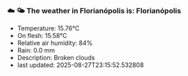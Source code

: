 ### ☁️ 🌤️  The weather in Florianópolis is: Florianópolis

- Temperature: 15.76°C
- On flesh: 15.58°C
- Relative air humidity: 84%
- Rain: 0.0 mm
- Description: Broken clouds
- last updated: 2025-08-27T23:15:52.532808
